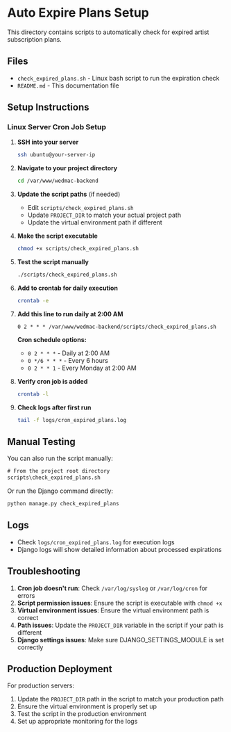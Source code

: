 # Auto Expire Plans Setup

This directory contains scripts to automatically check for expired artist subscription plans.

## Files

- `check_expired_plans.sh` - Linux bash script to run the expiration check
- `README.md` - This documentation file

## Setup Instructions

### Linux Server Cron Job Setup

1. **SSH into your server**
   ```bash
   ssh ubuntu@your-server-ip
   ```

2. **Navigate to your project directory**
   ```bash
   cd /var/www/wedmac-backend
   ```

3. **Update the script paths** (if needed)
   - Edit `scripts/check_expired_plans.sh`
   - Update `PROJECT_DIR` to match your actual project path
   - Update the virtual environment path if different

4. **Make the script executable**
   ```bash
   chmod +x scripts/check_expired_plans.sh
   ```

5. **Test the script manually**
   ```bash
   ./scripts/check_expired_plans.sh
   ```

6. **Add to crontab for daily execution**
   ```bash
   crontab -e
   ```

7. **Add this line to run daily at 2:00 AM**
   ```
   0 2 * * * /var/www/wedmac-backend/scripts/check_expired_plans.sh
   ```

   **Cron schedule options:**
   - `0 2 * * *` - Daily at 2:00 AM
   - `0 */6 * * *` - Every 6 hours
   - `0 2 * * 1` - Every Monday at 2:00 AM

8. **Verify cron job is added**
   ```bash
   crontab -l
   ```

9. **Check logs after first run**
   ```bash
   tail -f logs/cron_expired_plans.log
   ```

## Manual Testing

You can also run the script manually:

```cmd
# From the project root directory
scripts\check_expired_plans.sh
```

Or run the Django command directly:

```cmd
python manage.py check_expired_plans
```

## Logs

- Check `logs/cron_expired_plans.log` for execution logs
- Django logs will show detailed information about processed expirations

## Troubleshooting

1. **Cron job doesn't run**: Check `/var/log/syslog` or `/var/log/cron` for errors
2. **Script permission issues**: Ensure the script is executable with `chmod +x`
3. **Virtual environment issues**: Ensure the virtual environment path is correct
4. **Path issues**: Update the `PROJECT_DIR` variable in the script if your path is different
5. **Django settings issues**: Make sure DJANGO_SETTINGS_MODULE is set correctly

## Production Deployment

For production servers:

1. Update the `PROJECT_DIR` path in the script to match your production path
2. Ensure the virtual environment is properly set up
3. Test the script in the production environment
4. Set up appropriate monitoring for the logs
